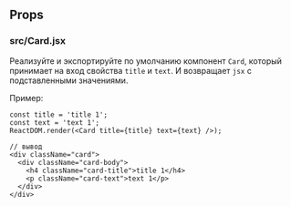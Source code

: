 ## Props

### src/Card.jsx

Реализуйте и экспортируйте по умолчанию компонент `Card`, который принимает на вход свойства `title` и `text`. И возвращает `jsx` с подставленными значениями. 

Пример:
```
const title = 'title 1';
const text = 'text 1';
ReactDOM.render(<Card title={title} text={text} />);

// вывод
<div className="card">
  <div className="card-body">
    <h4 className="card-title">title 1</h4>
    <p className="card-text">text 1</p>
  </div>
</div>
```
